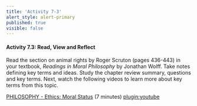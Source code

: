 ```yaml
---
title: 'Activity 7-3'
alert_style: alert-primary
published: true
visible: false
---
```

#### Activity 7.3: Read, View and Reflect
Read the section on animal rights by Roger Scruton (pages 436-443) in your textbook, *Readings in Moral Philosophy* by Jonathan Wolff. Take notes defining key terms and ideas. Study the chapter review summary, questions and key terms.
Next, watch the following videos to learn more about key terms from this topic.

[PHILOSOPHY - Ethics: Moral Status](https://www.khanacademy.org/partner-content/wi-phi/wiphi-value-theory/wiphi-ethics/v/moral-status) (7 minutes)
[plugin:youtube](https://www.youtube.com/watch?v=3HAMk_ZYO7g)
